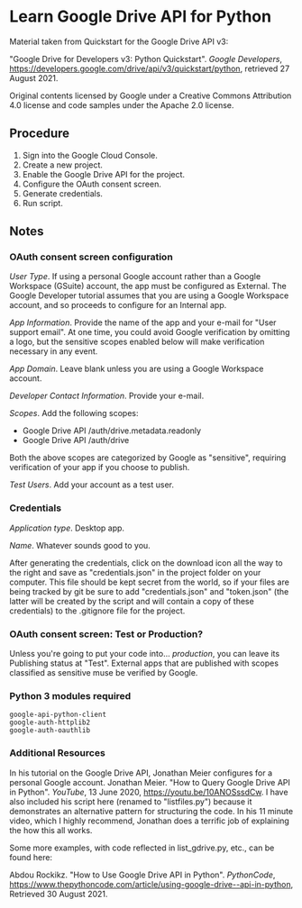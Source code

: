 # Learn Google Drive API for Python
Material taken from Quickstart for the Google Drive API v3:

"Google Drive for Developers v3: Python Quickstart". _Google Developers_, https://developers.google.com/drive/api/v3/quickstart/python, retrieved 27 August 2021.

Original contents licensed by Google under a Creative Commons Attribution
4.0 license and code samples under the Apache 2.0 license.

## Procedure

1. Sign into the Google Cloud Console.
2. Create a new project.
3. Enable the Google Drive API for the project.
4. Configure the OAuth consent screen.
5. Generate credentials.
6. Run script.

## Notes

### OAuth consent screen configuration

_User Type_. If using a personal Google account rather than a Google Workspace (GSuite) account, the app must be configured as External. The Google Developer tutorial assumes that you are using a Google Workspace account, and so proceeds to configure for an Internal app.

_App Information_. Provide the name of the app and your e-mail for "User support email". At one time, you could avoid Google verification by omitting a logo, but the sensitive scopes enabled below will make verification necessary in any event.

_App Domain_. Leave blank unless you are using a Google Workspace account.

_Developer Contact Information_. Provide your e-mail.

_Scopes_. Add the following scopes:
* Google Drive API /auth/drive.metadata.readonly
* Google Drive API /auth/drive

Both the above scopes are categorized by Google as "sensitive", requiring verification of your app if you choose to publish.

_Test Users_. Add your account as a test user.

### Credentials

_Application type_. Desktop app.

_Name_. Whatever sounds good to you.

After generating the credentials, click on the download icon all the way to the right and save as "credentials.json" in the project folder on your computer. This file should be kept secret from the world, so if your files are being tracked by git be sure to add "credentials.json" and "token.json" (the latter will be created by the script and will contain a copy of these credentials) to the .gitignore file for the project.

### OAuth consent screen: Test or Production?

Unless you're going to put your code into... _production_, you can leave its Publishing status at "Test". External apps that are published with scopes classified as sensitive muse be verified by Google.

### Python 3 modules required

```
google-api-python-client
google-auth-httplib2
google-auth-oauthlib
```

### Additional Resources

In his tutorial on the Google Drive API, Jonathan Meier configures for a personal Google account. Jonathan Meier. "How to Query Google Drive API in Python". _YouTube_, 13 June 2020, https://youtu.be/10ANOSssdCw. I have also included his script here (renamed to "listfiles.py") because it demonstrates an alternative pattern for structuring the code. In his 11 minute video, which I highly recommend, Jonathan does a terrific job of explaining the how this all works.

Some more examples, with code reflected in list_gdrive.py, etc., can be found here:

Abdou Rockikz. "How to Use Google Drive API in Python". _PythonCode_, https://www.thepythoncode.com/article/using-google-drive--api-in-python, Retrieved 30 August 2021.
